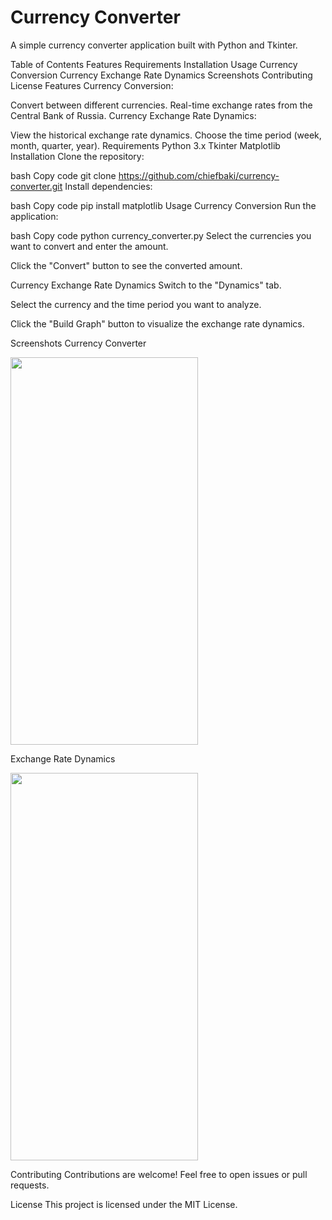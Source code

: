 # Currency Converter
A simple currency converter application built with Python and Tkinter.

Table of Contents
Features
Requirements
Installation
Usage
Currency Conversion
Currency Exchange Rate Dynamics
Screenshots
Contributing
License
Features
Currency Conversion:

Convert between different currencies.
Real-time exchange rates from the Central Bank of Russia.
Currency Exchange Rate Dynamics:

View the historical exchange rate dynamics.
Choose the time period (week, month, quarter, year).
Requirements
Python 3.x
Tkinter
Matplotlib
Installation
Clone the repository:

bash
Copy code
git clone https://github.com/chiefbaki/currency-converter.git
Install dependencies:

bash
Copy code
pip install matplotlib
Usage
Currency Conversion
Run the application:

bash
Copy code
python currency_converter.py
Select the currencies you want to convert and enter the amount.

Click the "Convert" button to see the converted amount.

Currency Exchange Rate Dynamics
Switch to the "Dynamics" tab.

Select the currency and the time period you want to analyze.

Click the "Build Graph" button to visualize the exchange rate dynamics.

Screenshots
Currency Converter

<img src="" width="300" height="620">

Exchange Rate Dynamics

<img src="" width="300" height="620">

Contributing
Contributions are welcome! Feel free to open issues or pull requests.

License
This project is licensed under the MIT License.